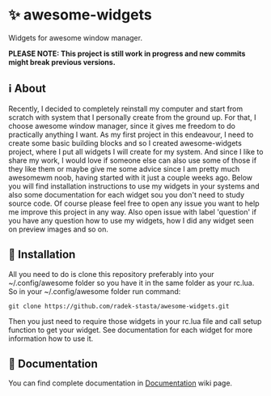 # :sparkles: awesome-widgets
Widgets for awesome window manager.

**PLEASE NOTE: This project is still work in progress and new commits might break previous versions.**

## :information_source: About
Recently, I decided to completely reinstall my computer and start from scratch with system that I personally create from the ground up. For that, I choose awesome window manager, since it gives me freedom to do practically anything I want. As my first project in this endeavour, I need to create some basic building blocks and so I created awesome-widgets project, where I put all widgets I will create for my system. And since I like to share my work, I would love if someone else can also use some of those if they like them or maybe give me some advice since I am pretty much awesomewm noob, having started with it just a couple weeks ago. Below you will find installation instructions to use my widgets in your systems and also some documentation for each widget sou you don't need to study source code. Of course please feel free to open any issue you want to help me improve this project in any way. Also open issue with label 'question' if you have any question how to use my widgets, how I did any widget seen on preview images and so on.

## :floppy_disk: Installation
All you need to do is clone this repository preferably into your ~/.config/awesome folder so you have it in the same folder as your rc.lua. So in your ~/.config/awesome folder run command:
```
git clone https://github.com/radek-stasta/awesome-widgets.git
```
Then you just need to require those widgets in your rc.lua file and call setup function to get your widget. See documentation for each widget for more information how to use it.

## :bookmark_tabs: Documentation
You can find complete documentation in [Documentation](https://github.com/radek-stasta/awesome-widgets/wiki/Documentation) wiki page.
